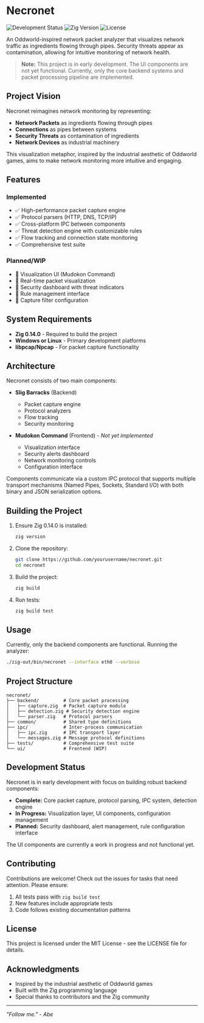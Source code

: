 # Necronet

![Development Status](https://img.shields.io/badge/status-early_development-orange)
![Zig Version](https://img.shields.io/badge/zig-0.14.0-blue)
![License](https://img.shields.io/badge/license-MIT-green)

An Oddworld-inspired network packet analyzer that visualizes network traffic as ingredients flowing through pipes. Security threats appear as contamination, allowing for intuitive monitoring of network health.

> **Note:** This project is in early development. The UI components are not yet functional. Currently, only the core backend systems and packet processing pipeline are implemented.

## Project Vision

Necronet reimagines network monitoring by representing:
- **Network Packets** as ingredients flowing through pipes
- **Connections** as pipes between systems
- **Security Threats** as contamination of ingredients
- **Network Devices** as industrial machinery

This visualization metaphor, inspired by the industrial aesthetic of Oddworld games, aims to make network monitoring more intuitive and engaging.

## Features

### Implemented
- ✅ High-performance packet capture engine
- ✅ Protocol parsers (HTTP, DNS, TCP/IP)
- ✅ Cross-platform IPC between components
- ✅ Threat detection engine with customizable rules
- ✅ Flow tracking and connection state monitoring
- ✅ Comprehensive test suite

### Planned/WIP
- 🚧 Visualization UI (Mudokon Command)
- 🚧 Real-time packet visualization
- 🚧 Security dashboard with threat indicators
- 🚧 Rule management interface
- 🚧 Capture filter configuration

## System Requirements

- **Zig 0.14.0** - Required to build the project
- **Windows or Linux** - Primary development platforms
- **libpcap/Npcap** - For packet capture functionality

## Architecture

Necronet consists of two main components:

- **Slig Barracks** (Backend)
  - Packet capture engine
  - Protocol analyzers
  - Flow tracking
  - Security monitoring

- **Mudokon Command** (Frontend) - *Not yet implemented*
  - Visualization interface
  - Security alerts dashboard
  - Network monitoring controls
  - Configuration interface

Components communicate via a custom IPC protocol that supports multiple transport mechanisms (Named Pipes, Sockets, Standard I/O) with both binary and JSON serialization options.

## Building the Project

1. Ensure Zig 0.14.0 is installed:
   ```bash
   zig version
   ```

2. Clone the repository:
   ```bash
   git clone https://github.com/yourusername/necronet.git
   cd necronet
   ```

3. Build the project:
   ```bash
   zig build
   ```

4. Run tests:
   ```bash
   zig build test
   ```

## Usage

Currently, only the backend components are functional. Running the analyzer:

```bash
./zig-out/bin/necronet --interface eth0 --verbose
```

## Project Structure

```
necronet/
├── backend/         # Core packet processing
│   ├── capture.zig  # Packet capture module
│   ├── detection.zig # Security detection engine
│   └── parser.zig   # Protocol parsers
├── common/          # Shared type definitions
├── ipc/             # Inter-process communication
│   ├── ipc.zig      # IPC transport layer
│   └── messages.zig # Message protocol definitions
├── tests/           # Comprehensive test suite
└── ui/              # Frontend (WIP)
```

## Development Status

Necronet is in early development with focus on building robust backend components:

- **Complete:** Core packet capture, protocol parsing, IPC system, detection engine
- **In Progress:** Visualization layer, UI components, configuration management
- **Planned:** Security dashboard, alert management, rule configuration interface

The UI components are currently a work in progress and not functional yet.

## Contributing

Contributions are welcome! Check out the issues for tasks that need attention. Please ensure:

1. All tests pass with `zig build test`
2. New features include appropriate tests
3. Code follows existing documentation patterns

## License

This project is licensed under the MIT License - see the LICENSE file for details.

## Acknowledgments

- Inspired by the industrial aesthetic of Oddworld games
- Built with the Zig programming language
- Special thanks to contributors and the Zig community

---

*"Follow me." - Abe*